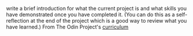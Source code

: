 write a brief introduction for what the current project is and what skills you have demonstrated once you have completed it. (You can do this as a self-reflection at the end of the project which is a good way to review what you have learned.)
From The Odin Project's [curriculum](http://www.theodinproject.com/courses/web-development-101/lessons/html-css)
